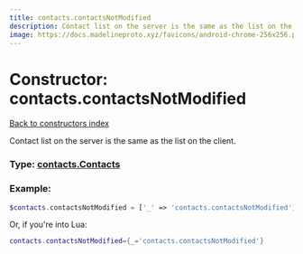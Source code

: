 ```yaml
---
title: contacts.contactsNotModified
description: Contact list on the server is the same as the list on the client.
image: https://docs.madelineproto.xyz/favicons/android-chrome-256x256.png
---
```

# Constructor: contacts.contactsNotModified  
[Back to constructors index](index.md)



Contact list on the server is the same as the list on the client.




### Type: [contacts.Contacts](../types/contacts.Contacts.md)


### Example:

```php
$contacts.contactsNotModified = ['_' => 'contacts.contactsNotModified'];
```  


Or, if you're into Lua:

```lua
contacts.contactsNotModified={_='contacts.contactsNotModified'}

```


